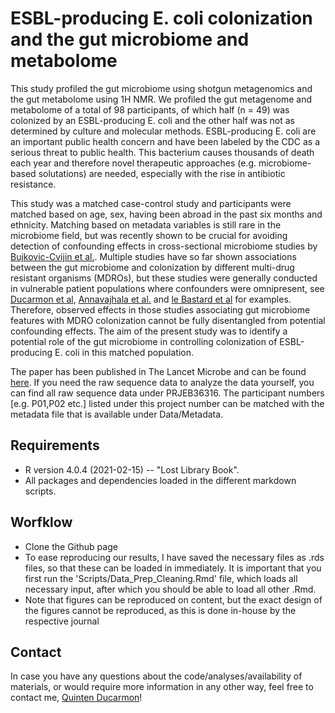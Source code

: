 # ESBL-producing E. coli colonization and the gut microbiome and metabolome

This study profiled the gut microbiome using shotgun metagenomics and the gut metabolome using 1H NMR. We profiled the gut metagenome and metabolome of a total of 98 participants, of which half (n = 49) was colonized by an ESBL-producing E. coli and the other half was not as determined by culture and molecular methods. ESBL-producing E. coli are an important public health concern and have been labeled by the CDC as a serious threat to public health. This bacterium causes thousands of death each year and therefore novel therapeutic approaches (e.g. microbiome-based solutations) are needed, especially with the rise in antibiotic resistance.

This study was a matched case-control study and participants were matched based on age, sex, having been abroad in the past six months and ethnicity. Matching based on metadata variables is still rare in the microbiome field, but was recently shown to be crucial for avoiding detection of confounding effects in cross-sectional microbiome studies by [Bujkovic-Cvijin et al.](https://www.nature.com/articles/s41586-020-2881-9). Multiple studies have so far shown associations between the gut microbiome and colonization by different multi-drug resistant organisms (MDROs), but these studies were generally conducted in vulnerable patient populations where confounders were omnipresent, see [Ducarmon et al](https://genomemedicine.biomedcentral.com/articles/10.1186/s13073-021-00869-z), [Annavajhala et al.](https://www.nature.com/articles/s41467-019-12633-4) and [le Bastard et al](https://aricjournal.biomedcentral.com/articles/10.1186/s13756-020-00773-y) for examples. Therefore, observed effects in those studies associating gut microbiome features with MDRO colonization cannot be fully disentangled from potential confounding effects. The aim of the present study was to identify a potential role of the gut microbiome in controlling colonization of ESBL-producing E. coli in this matched population.

The paper has been published in The Lancet Microbe and can be found [here](https://www.thelancet.com/journals/lanmic/article/PIIS2666-5247(22)00037-4/fulltext).
If you need the raw sequence data to analyze the data yourself, you can find all raw sequence data under PRJEB36316.
The participant numbers [e.g. P01,P02 etc.] listed under this project number can be matched with the metadata file that is available under Data/Metadata.

## Requirements
- R version 4.0.4 (2021-02-15) -- "Lost Library Book".
- All packages and dependencies loaded in the different markdown scripts. 

## Worfklow
- Clone the Github page
- To ease reproducing our results, I have saved the necessary files as .rds files, so that these can be loaded in immediately. It is important that you first run the 'Scripts/Data_Prep_Cleaning.Rmd' file, which loads all necessary input, after which you should be able to load all other .Rmd.
- Note that figures can be reproduced on content, but the exact design of the figures cannot be reproduced, as this is done in-house by the respective journal

## Contact
In case you have any questions about the code/analyses/availability of materials, or would require more information in any other way, feel free to contact me, [Quinten Ducarmon](mailto:q.r.ducarmon@lumc.nl)! 